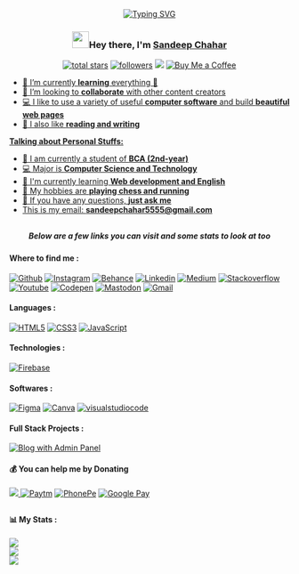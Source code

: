 <!------------------HEADING SECTION----------------->
<div align="center">
  <a href="">
    <img src="https://readme-typing-svg.demolab.com?font=Bungee+Spice&size=35&duration=2700&pause=500&center=true&vCenter=true&random=true&width=700&lines=Full+Stack+Developer;UI%2FUX+Designer;4%2B+Years+of+Coding+Experience" alt="Typing SVG">
  </a>
</div>


<h3  align="center"><img src="https://emojis.slackmojis.com/emojis/images/1531849430/4246/blob-sunglasses.gif?1531849430" width="30"/>Hey there, I'm <a href="https://github.com/Sandeep-Chahar">Sandeep Chahar</a></h3>

<p align="center">
<a href="https://github.com/Sandeep-Chahar?tab=repositories&sort=stargazers">
    <img alt="total stars" title="Total stars on GitHub" src="https://custom-icon-badges.demolab.com/github/stars/Sandeep-Chahar?color=B8B92B&style=for-the-badge&labelColor=959532&logo=star"/></a>
<a href="https://github.com/Sandeep-Chahar"><img alt="followers" title="Follow me on Github" src="https://img.shields.io/github/followers/Sandeep-Chahar?color=236ad3&style=for-the-badge&logo=github&label=Follow"/></a>
   <a href="https://github.com/Sandeep-Chahar"> <img src="https://komarev.com/ghpvc/?username=Sandeep-Chahar&style=for-the-badge&color=brightgreen"></a>
<a href="https://buymeacoffee.com/sandeepchahar" target="_blank" rel="noopener noreferrer">
    <img src="https://img.shields.io/badge/Buy%20Me%20a%20Coffee-ffdd00?style=for-the-badge&logo=buy-me-a-coffee&logoColor=black" alt="Buy Me a Coffee">
 </p>
 <!---------------------------------END OF HEADING SECTION------------------------------->



<!---------------------------------ABOUT INFO SECTION------------------------------->


- 🌱 I’m currently **learning** everything 🤣
- 👯 I’m looking to **collaborate** with other content creators
- 💻 I like to use a variety of useful **computer software** and build  **beautiful web pages**
- 💬 I also like **reading and writing** 


**Talking about Personal Stuffs:**

- 👨‍ I am currently a student of **BCA (2nd-year)**
- 💻 Major is **Computer Science and Technology**
- 🌱 I'm currently learning **Web development and English**
- 🤔 My hobbies are **playing chess and running**
- 💬 If you have any questions, **just ask me**
- This is my email: **sandeepchahar5555@gmail.com**

<!---------------------------------END OF INFO SECTION------------------------------->

##

<h5 align="center">Below are a few links you can visit and some stats to look at too</h5>

<!---------------------------------SOCIAL LINKS SECTION------------------------------->

<h4>Where to find me :</h4>
<p>
  <a href="https://github.com/Sandeep-Chahar" target="_blank"><img alt="Github" src="https://img.shields.io/badge/-Github-000?&logo=Github" /></a>
  <a href="https://www.instagram.com/_ankitchahar_" target="_blank"><img alt="Instagram" src="https://img.shields.io/badge/-Instagram-000?&logo=Instagram" /></a>
  <a href="https://www.behance.net/sandeepchahar1" target="_blank"><img alt="Behance" src="https://img.shields.io/badge/-Behance-000?&logo=Behance" /></a>
  <a href="https://www.linkedin.com/in/sandeepchahar/" target="_blank"><img alt="Linkedin" src="https://img.shields.io/badge/-Linkedin-000?&logo=Linkedin" /></a>
  <a href="https://medium.com/@Sandeep-Chahar" target="_blank"><img alt="Medium" src="https://img.shields.io/badge/-Medium-000?&logo=Medium" /></a>
  <a href="https://stackoverflow.com/users/23207194/sandeep-chahar" target="_blank"><img alt="Stackoverflow" src="https://img.shields.io/badge/-Stackoverflow-000?&logo=Stackoverflow" /></a>
  <a href="https://www.youtube.com/channel/UCD7IRulTcW2tVY-GADHvcng" target="_blank"><img alt="Youtube" src="https://img.shields.io/badge/-Youtube-000?&logo=Youtube" /></a>
  <a href="https://codepen.io/Sandeep-the-bashful" target="_blank"><img alt="Codepen" src="https://img.shields.io/badge/-Codepen-000?&logo=Codepen" /></a>
  <a href="https://mastodon.social/@SandeepChahar" target="_blank"><img alt="Mastodon" src="https://img.shields.io/badge/-Mastodon-000?&logo=Mastodon" /></a>
  <a href="mailto:sandeepchahar5555@gmail.com" target="_blank"><img alt="Gmail" src="https://img.shields.io/badge/-Gmail-000?&logo=Gmail" /></a>
</p>
<!---------------------------------END OF SOCIAL LINKS SECTION------------------------------->



<!---------------------------------LANGUAGES LINKS SECTION------------------------------->

<h4>Languages :</h4>
<p>
  <a href="" target="_blank"><img alt="HTML5" src="https://img.shields.io/badge/-HTML5-000?&logo=HTML5" /></a>
  <a href="" target="_blank"><img alt="CSS3" src="https://img.shields.io/badge/-CSS3-000?&logo=CSS3" /></a>
  <a href="" target="_blank"><img alt="JavaScript" src="https://img.shields.io/badge/-JavaScript-000?&logo=JavaScript" /></a>
</p>

<!---------------------------------END OF LANGUAGES LINKS SECTION------------------------------->


<!---------------------------------TECHNOLOGIES LINKS SECTION------------------------------->

<h4>Technologies :</h4>
<p>
  <a href="" target="_blank"><img alt="Firebase" src="https://img.shields.io/badge/-Firebase-000?&logo=Firebase" /></a>
</p>

<!---------------------------------END OF TECHNOLOGIES LINKS SECTION------------------------------->



<!---------------------------------SOFTWARES LINKS SECTION------------------------------->

<h4>Softwares :</h4>
<p>
  <a href="" target="_blank"><img alt="Figma" src="https://img.shields.io/badge/-Figma-000?&logo=Figma" /></a>
  <a href="" target="_blank"><img alt="Canva" src="https://img.shields.io/badge/-Canva-000?&logo=Canva" /></a>
  <a href="" target="_blank"><img alt="visualstudiocode" src="https://img.shields.io/badge/-Visual Studio Code-000?&logo=visualstudiocode"/></a>
</p>

<!---------------------------------END OF SOFTWARES LINKS SECTION------------------------------->


<!---------------------------------PROJECTS LINKS SECTION------------------------------->

<h4>Full Stack Projects :</h4>
<p>
  <a href="https://github.com/Sandeep-Chahar/Blog-with-Admin-Panel" target="_blank"><img alt="Blog with Admin Panel" src="https://img.shields.io/badge/-🔖 Blog with Admin Panel-000"/></a>
</p>

<!---------------------------------END OF PROJECTS LINKS SECTION------------------------------->


<!---------------------------------DONATION SECTION------------------------------->
  <h4>💰 You can help me by Donating</h4>
 <p>
  <a href="https://buymeacoffee.com/sandeepchahar" target="_blank" rel="noopener noreferrer">
    <img src="https://img.shields.io/badge/-Buy%20Me%20A%20Coffee-000?&logo=buymeacoffee"/>
  </a>
  <a href="https://getupilink.com/upi/sandeep8685@paytm?am=10" target="_blank"><img alt="Paytm" src="https://img.shields.io/badge/-Paytm%20%E2%82%B910-000?&logo=Paytm" /></a>
  <a href="https://getupilink.com/upi/sandeep8685@paytm?am=10" target="_blank"><img alt="PhonePe" src="https://img.shields.io/badge/-PhonePe ₹10-000?&logo=Phonepe" /></a>
  <a href="https://getupilink.com/upi/sandeep8685@paytm?am=10" target="_blank"><img alt="Google Pay" src="https://img.shields.io/badge/-Google Pay ₹10-000?&logo=googlepay" /></a>
</p>
<!---------------------------------END OF DONATION SECTION------------------------------->

<!---------------------------------STATS SECTION------------------------------->

##

<h4>📊 My Stats :</h4>

![](https://github-readme-stats.vercel.app/api?username=Sandeep-Chahar&theme=tokyonight&hide_border=false&include_all_commits=true&count_private=true)<br/>
![](https://github-readme-streak-stats.herokuapp.com/?user=Sandeep-Chahar&theme=tokyonight&hide_border=false)<br/>
![](https://github-readme-stats.vercel.app/api/top-langs/?username=Sandeep-Chahar&theme=tokyonight&hide_border=false&include_all_commits=true&count_private=true&layout=compact)

<!---------------------------------END OF STATS SECTION------------------------------->

<!---------------------------------OPEN SOURCE PROJECTS SECTION------------------------------->

<!--<h4>Open Source Projects :</h4>
<div align="center">
  <table>
    <thead align="center">
      <tr border: none;>
        <td><b>🎁 Projects</b></td>
        <td><b>⭐ Stars</b></td>
        <td><b>📚 Forks</b></td>
        <td><b>🛎 Issues</b></td>
        <td><b>📬 Pull requests</b></td>
      </tr>
    </thead>
      <tr>
        <td><a href="https://github.com/thmsgbrt/react-simple-pull-to-refresh"><b>React PullToRefresh component</b></a></td>
        <td><img alt="Stars" src="https://img.shields.io/github/stars/thmsgbrt/react-simple-pull-to-refresh?style=flat-square&labelColor=343b41"/></td>
        <td><img alt="Forks" src="https://img.shields.io/github/forks/thmsgbrt/react-simple-pull-to-refresh?style=flat-square&labelColor=343b41"/></td>
        <td><img alt="Issues" src="https://img.shields.io/github/issues/thmsgbrt/react-simple-pull-to-refresh?style=flat-square&labelColor=343b41"/></td>
        <td><img alt="Pull Requests" src="https://img.shields.io/github/issues-pr/thmsgbrt/react-simple-pull-to-refresh?style=flat-square&labelColor=343b41"/></td>
      </tr>
  </table>
</div>-->

<!---------------------------------END OF OPEN SOURCE PROJECTS SECTION------------------------------->

<!---------------------------------BLOG LINKS SECTION------------------------------->
##

<!--<h4>📺 Latest YouTube Videos :</h4>

- [TEXT](LINK)

➡️ [more videos...](LINK)-->

##


<!--<h4>📕 Latest Blog Posts :</h4>

- [TEXT](LINK)


➡️ [more blog posts...](LINK)-->


<!---------------------------------END OF BLOG LINKS SECTION------------------------------->

